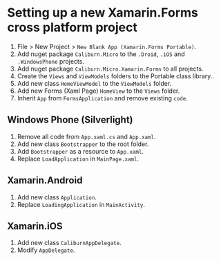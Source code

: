 # Setting up a new Xamarin.Forms cross platform project

1. File > New Project > `New Blank App (Xamarin.Forms Portable)`.
2. Add nuget package `Caliburn.Micro` to the `.Droid`, `.iOS` and `.WindowsPhone` projects.
3. Add nuget package `Caliburn.Micro.Xamarin.Forms` to all projects.
4. Create the `Views` and `ViewModels` folders to the Portable class library..
5. Add new class `HomeViewModel` to the `ViewModels` folder.
6. Add new Forms (Xaml Page) `HomeView` to the `Views` folder.
7. Inherit `App` from `FormsApplication` and remove existing `code`.

## Windows Phone (Silverlight)

1. Remove all code from `App.xaml.cs` and `App.xaml`.
2. Add new class `Bootstrapper` to the root folder.
3. Add `Bootstrapper` as a resource to `App.xaml`.
4. Replace `LoadApplication` in `MainPage.xaml`.

## Xamarin.Android

1. Add new class `Application`.
2. Replace `LoadingApplication` in `MainActivity`.

## Xamarin.iOS

1. Add new class `CaliburnAppDelegate`.
2. Modify `AppDelegate`.

